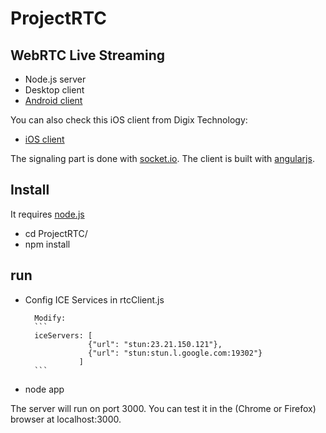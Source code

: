 # ProjectRTC

## WebRTC Live Streaming

- Node.js server
- Desktop client
- [Android client](https://github.com/pchab/AndroidRTC)

You can also check this iOS client from Digix Technology:

- [iOS client](https://github.com/digixtechnology/iOSRTC)

The signaling part is done with [socket.io](socket.io).
The client is built with [angularjs](https://angularjs.org/).

## Install

It requires [node.js](http://nodejs.org/download/)

* cd ProjectRTC/
* npm install

## run

* Config ICE Services in rtcClient.js

        Modify:
        ```
        iceServers: [
                    {"url": "stun:23.21.150.121"},
                    {"url": "stun:stun.l.google.com:19302"}
                  ]
        ```

* node app

The server will run on port 3000.
You can test it in the (Chrome or Firefox) browser at localhost:3000.
